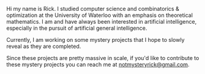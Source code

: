 Hi my name is Rick. I studied computer science and combinatorics & optimization at the University of Waterloo with an emphasis on theoretical mathematics. I am and have always been interested in artificial intelligence, especially in the pursuit of artificial general intelligence.

Currently, I am working on some mystery projects that I hope to slowly reveal as they are completed.

Since these projects are pretty massive in scale, if you'd like to contribute to these mystery projects you can reach me at notmysteryrick@gmail.com.
